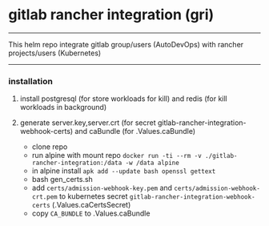 # gitlab rancher integration (gri)
---
This helm repo integrate gitlab group/users (AutoDevOps) with rancher projects/users (Kubernetes)

---

### installation

1. install postgresql (for store workloads for kill) and redis (for kill workloads in background)
2. generate server.key,server.crt (for secret gitlab-rancher-integration-webhook-certs) and caBundle (for .Values.caBundle)

    - clone repo
    - run alpine with mount repo `docker run -ti --rm -v ./gitlab-rancher-integration:/data -w /data alpine`
    - in alpine install `apk add --update bash openssl gettext`
    - bash gen_certs.sh
    - add `certs/admission-webhook-key.pem` and `certs/admission-webhook-crt.pem` to kubernetes secret `gitlab-rancher-integration-webhook-certs` (.Values.caCertsSecret)
    - copy `CA_BUNDLE` to .Values.caBundle